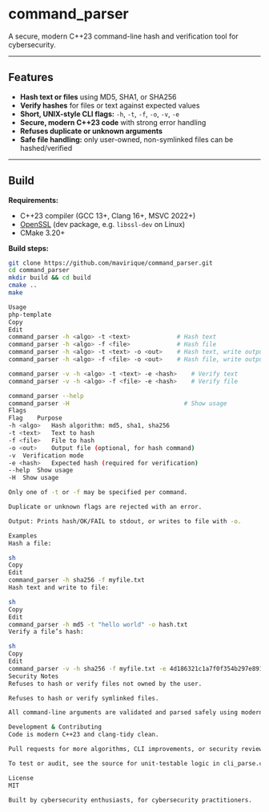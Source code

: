 # command_parser

A secure, modern C++23 command-line hash and verification tool for cybersecurity.

---

## Features

- **Hash text or files** using MD5, SHA1, or SHA256
- **Verify hashes** for files or text against expected values
- **Short, UNIX-style CLI flags:** `-h`, `-t`, `-f`, `-o`, `-v`, `-e`
- **Secure, modern C++23 code** with strong error handling
- **Refuses duplicate or unknown arguments**
- **Safe file handling:** only user-owned, non-symlinked files can be hashed/verified

---

## Build

**Requirements:**

- C++23 compiler (GCC 13+, Clang 16+, MSVC 2022+)
- [OpenSSL](https://www.openssl.org/) (dev package, e.g. `libssl-dev` on Linux)
- CMake 3.20+

**Build steps:**

```sh
git clone https://github.com/mavirique/command_parser.git
cd command_parser
mkdir build && cd build
cmake ..
make

Usage
php-template
Copy
Edit
command_parser -h <algo> -t <text>             # Hash text
command_parser -h <algo> -f <file>             # Hash file
command_parser -h <algo> -t <text> -o <out>    # Hash text, write output
command_parser -h <algo> -f <file> -o <out>    # Hash file, write output

command_parser -v -h <algo> -t <text> -e <hash>    # Verify text
command_parser -v -h <algo> -f <file> -e <hash>    # Verify file

command_parser --help
command_parser -H                                # Show usage
Flags
Flag	Purpose
-h <algo>	Hash algorithm: md5, sha1, sha256
-t <text>	Text to hash
-f <file>	File to hash
-o <out>	Output file (optional, for hash command)
-v	Verification mode
-e <hash>	Expected hash (required for verification)
--help	Show usage
-H	Show usage

Only one of -t or -f may be specified per command.

Duplicate or unknown flags are rejected with an error.

Output: Prints hash/OK/FAIL to stdout, or writes to file with -o.

Examples
Hash a file:

sh
Copy
Edit
command_parser -h sha256 -f myfile.txt
Hash text and write to file:

sh
Copy
Edit
command_parser -h md5 -t "hello world" -o hash.txt
Verify a file’s hash:

sh
Copy
Edit
command_parser -v -h sha256 -f myfile.txt -e 4d186321c1a7f0f354b297e8914ab240
Security Notes
Refuses to hash or verify files not owned by the user.

Refuses to hash or verify symlinked files.

All command-line arguments are validated and parsed safely using modern C++23 practices.

Development & Contributing
Code is modern C++23 and clang-tidy clean.

Pull requests for more algorithms, CLI improvements, or security reviews are welcome!

To test or audit, see the source for unit-testable logic in cli_parse.cpp and hash_util.cpp.

License
MIT

Built by cybersecurity enthusiasts, for cybersecurity practitioners.
```
